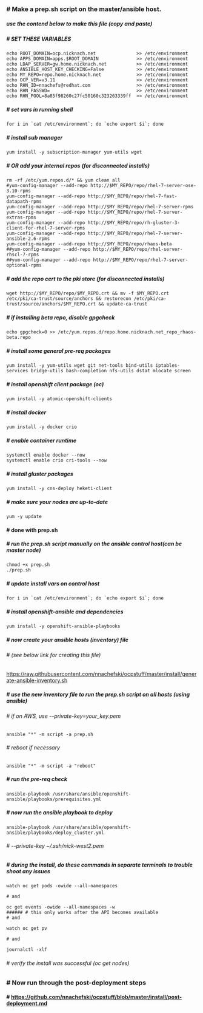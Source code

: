 ### # Make a prep.sh script on the master/ansible host.
##### use the contend below to make this file (copy and paste)
##### # SET THESE VARIABLES ###
```
echo ROOT_DOMAIN=ocp.nicknach.net               >> /etc/environment
echo APPS_DOMAIN=apps.$ROOT_DOMAIN              >> /etc/environment
echo LDAP_SERVER=gw.home.nicknach.net           >> /etc/environment
echo ANSIBLE_HOST_KEY_CHECKING=False            >> /etc/environment
echo MY_REPO=repo.home.nicknach.net             >> /etc/environment
echo OCP_VER=v3.11                              >> /etc/environment
echo RHN_ID=nnachefs@redhat.com                 >> /etc/environment
echo RHN_PASSWD=                                >> /etc/environment
echo RHN_POOL=8a85f98260c27fc50160c323263339ff  >> /etc/environment
```
##### # set vars in running shell
```
for i in `cat /etc/environment`; do `echo export $i`; done
```
##### # install sub manager
```
yum install -y subscription-manager yum-utils wget 
```
##### # OR add your internal repos (for disconnected installs)
```
rm -rf /etc/yum.repos.d/* && yum clean all
#yum-config-manager --add-repo http://$MY_REPO/repo/rhel-7-server-ose-3.10-rpms
yum-config-manager --add-repo http://$MY_REPO/repo/rhel-7-fast-datapath-rpms
yum-config-manager --add-repo http://$MY_REPO/repo/rhel-7-server-rpms
yum-config-manager --add-repo http://$MY_REPO/repo/rhel-7-server-extras-rpms
yum-config-manager --add-repo http://$MY_REPO/repo/rh-gluster-3-client-for-rhel-7-server-rpms
yum-config-manager --add-repo http://$MY_REPO/repo/rhel-7-server-ansible-2.6-rpms
yum-config-manager --add-repo http://$MY_REPO/repo/rhaos-beta
##yum-config-manager --add-repo http://$MY_REPO/repo/rhel-server-rhscl-7-rpms
##yum-config-manager --add-repo http://$MY_REPO/repo/rhel-7-server-optional-rpms
```
##### # add the repo cert to the pki store (for disconnected installs)
```
wget http://$MY_REPO/repo/$MY_REPO.crt && mv -f $MY_REPO.crt /etc/pki/ca-trust/source/anchors && restorecon /etc/pki/ca-trust/source/anchors/$MY_REPO.crt && update-ca-trust
```
##### # if installing beta repo, disable gpgcheck
```
echo gpgcheck=0 >> /etc/yum.repos.d/repo.home.nicknach.net_repo_rhaos-beta.repo
```
##### # install some general pre-req packages
``` 
yum install -y yum-utils wget git net-tools bind-utils iptables-services bridge-utils bash-completion nfs-utils dstat mlocate screen
```
##### # install openshift client package (oc)
```
yum install -y atomic-openshift-clients
```
##### # install docker
```
yum install -y docker crio
```
##### # enable container runtime
```
systemctl enable docker --now
systemctl enable crio cri-tools --now
```
##### # install gluster packages 
```
yum install -y cns-deploy heketi-client
```
##### # make sure your nodes are up-to-date
```
yum -y update
```
#### # done with prep.sh
##### # run the prep.sh script manually on the ansible control host(can be master node)
```
chmod +x prep.sh
./prep.sh
```
##### # update install vars on control host
```
for i in `cat /etc/environment`; do `echo export $i`; done
```
##### # install openshift-ansible and dependencies 
```
yum install -y openshift-ansible-playbooks
```
##### # now create your ansible hosts (inventory) file 
###### # (see below link for creating this file)
https://raw.githubusercontent.com/nnachefski/ocpstuff/master/install/generate-ansible-inventory.sh
##### # use the new inventory file to run the prep.sh script on all hosts (using ansible)
###### # if on AWS, use --private-key=your_key.pem
```
ansible "*" -m script -a prep.sh
```
###### # reboot if necessary
```
ansible "*" -m script -a "reboot"
```
##### # run the pre-req check
```
ansible-playbook /usr/share/ansible/openshift-ansible/playbooks/prerequisites.yml
```
##### # now run the ansible playbook to deploy
```
ansible-playbook /usr/share/ansible/openshift-ansible/playbooks/deploy_cluster.yml
```
###### # --private-key ~/.ssh/nick-west2.pem

##### # during the install, do these commands in separate terminals to trouble shoot any issues
```
watch oc get pods -owide --all-namespaces

# and

oc get events -owide --all-namespaces -w
###### # this only works after the API becomes available
# and

watch oc get pv

# and

journalctl -xlf
```
###### # verify the install was successful (oc get nodes)
### # Now run through the post-deployment steps
#### # https://github.com/nnachefski/ocpstuff/blob/master/install/post-deployment.md


